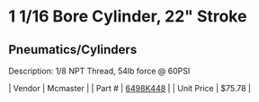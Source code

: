 # 1 1/16 Bore Cylinder, 22" Stroke
## Pneumatics/Cylinders
Description: 	1/8 NPT Thread, 54lb force @ 60PSI 

| Vendor | Mcmaster | 
| Part # | [6498K448](http://www.mcmaster.com/) | 
| Unit Price | $75.78 | 
